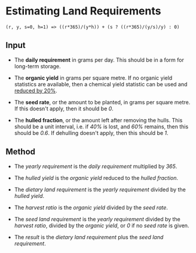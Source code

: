 # Estimating Land Requirements

```
(r, y, s=0, h=1) => ((r*365)/(y*h)) + (s ? ((r*365)/(y/s)/y) : 0)
```

## Input

- The **daily requirement** in grams per day. This should be
  in a form for long-term storage.

- The **organic yield** in grams per square metre. If no organic
  yield statistics are available, then a chemical yield statistic
  can be used and [reduced by 20%](https://www.sciencedirect.com/science/article/pii/S0308521X1100182X).

- The **seed rate**, or the amount to be planted, in grams per
  square metre. If this doesn't apply, then it should be *0*.

- The **hulled fraction**, or the amount left after removing
  the hulls. This should be a unit interval, i.e. if *40%* is lost,
  and *60%* remains, then this should be *0.6*. If dehulling doesn't
  apply, then this should be *1*.

## Method

- The *yearly requirement* is the *daily requirement*
  multiplied by *365*.

- The *hulled yield* is the *organic yield* reduced to the
  *hulled fraction*.

- The *dietary land requirement* is the *yearly requirement*
  divided by the *hulled yield*.

- The *harvest ratio* is the *organic yield* divided by the
  *seed rate*.

- The *seed land requirement* is the *yearly requirement*
  divided by the *harvest ratio*, divided by the *organic yield*,
  or *0* if no *seed rate* is given.

- The *result* is the *dietary land requirement* plus
  the *seed land requirement*.
